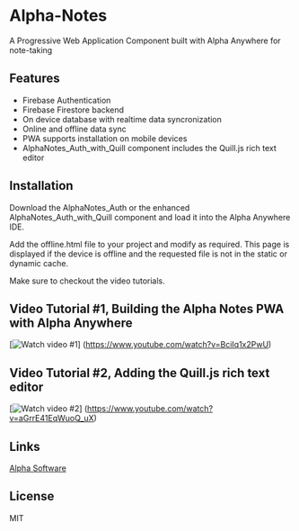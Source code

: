 # Alpha-Notes
A Progressive Web Application Component built with Alpha Anywhere for note-taking

## Features
- Firebase Authentication
- Firebase Firestore backend
- On device database with realtime data syncronization 
- Online and offline data sync
- PWA supports installation on mobile devices 
- AlphaNotes_Auth_with_Quill component includes the Quill.js rich text editor

## Installation
Download the AlphaNotes_Auth or the enhanced AlphaNotes_Auth_with_Quill component and load it into the Alpha Anywhere IDE.

Add the offline.html file to your project and modify as required. This page is displayed if the device is offline and the requested file is not in the static or dynamic cache.

Make sure to checkout the video tutorials.

## Video Tutorial #1, Building the Alpha Notes PWA with Alpha Anywhere
[![Watch video #1](https://img.youtube.com/vi/BciIq1x2PwU/0.jpg)]
(https://www.youtube.com/watch?v=BciIq1x2PwU)


## Video Tutorial #2, Adding the Quill.js rich text editor
[![Watch video #2](https://img.youtube.com/vi/aGrrE41EqWuoQ_uX/0.jpg)]
(https://www.youtube.com/watch?v=aGrrE41EqWuoQ_uX)


## Links
[Alpha Software](https://alphasoftware.com)

## License
MIT

